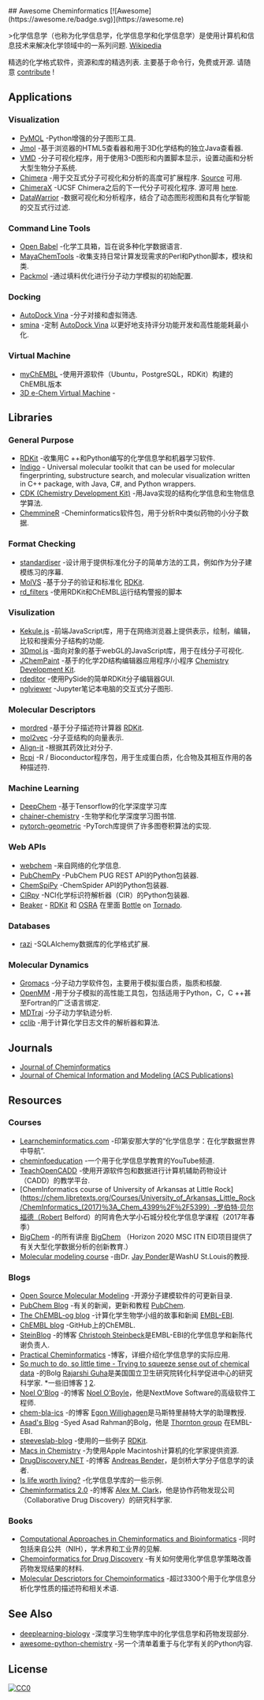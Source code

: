 <div class="github-widget" data-repo="hsiaoyi0504/awesome-cheminformatics"></div>
<script async src="https://pagead2.googlesyndication.com/pagead/js/adsbygoogle.js"></script><ins class="adsbygoogle" style="display:block" data-ad-client="ca-pub-6890694312814945" data-ad-slot="5473692530" data-ad-format="auto"  data-full-width-responsive="true"></ins><script>(adsbygoogle = window.adsbygoogle || []).push({});</script>
## Awesome Cheminformatics [![Awesome](https://awesome.re/badge.svg)](https://awesome.re)

&gt;化学信息学（也称为化学信息学，化学信息学和化学信息学）是使用计算机和信息技术来解决化学领域中的一系列问题. [Wikipedia](https://en.wikipedia.org/wiki/Cheminformatics)

 精选的化学格式软件，资源和库的精选列表.  主要基于命令行，免费或开源.  请随意 [contribute](https://github.com/hsiaoyi0504/awesome-cheminformatics/blob/master/CONTRIBUTING.md) !



## Applications

<a id="app-visualization"></a>
### Visualization

* [PyMOL](https://sourceforge.net/projects/pymol/) -Python增强的分子图形工具.
* [Jmol](http://jmol.sourceforge.net/) -基于浏览器的HTML5查看器和用于3D化学结构的独立Java查看器.
* [VMD](http://www.ks.uiuc.edu/Research/vmd/) -分子可视化程序，用于使用3-D图形和内置脚本显示，设置动画和分析大型生物分子系统.
* [Chimera](https://www.cgl.ucsf.edu/chimera/) -用于交互式分子可视化和分析的高度可扩展程序. [Source](https://www.cgl.ucsf.edu/chimera/docs/sourcecode.html) 可用.
* [ChimeraX](https://www.cgl.ucsf.edu/chimerax/)  -UCSF Chimera之后的下一代分子可视化程序.  源可用 [here](https://www.cgl.ucsf.edu/chimerax/docs/devel/conventions.html).
* [DataWarrior](http://www.openmolecules.org/datawarrior/index.html) -数据可视化和分析程序，结合了动态图形视图和具有化学智能的交互式行过滤.

<a id="app-cmd"></a>
### Command Line Tools

* [Open Babel](http://openbabel.org/wiki/Main_Page) -化学工具箱，旨在说多种化学数据语言.
* [MayaChemTools](http://www.mayachemtools.org/index.html) -收集支持日常计算发现需求的Perl和Python脚本，模块和类.
* [Packmol](http://m3g.iqm.unicamp.br/packmol/home.shtml) -通过填料优化进行分子动力学模拟的初始配置.

<a id="app-docking"></a>
### Docking

* [AutoDock Vina](http://vina.scripps.edu/) -分子对接和虚拟筛选.
* [smina](https://sourceforge.net/projects/smina/) -定制 [AutoDock Vina](http://vina.scripps.edu/) 以更好地支持评分功能开发和高性能能耗最小化.

<a id="app-virtual"></a>
### Virtual Machine

* [myChEMBL](http://chembl.blogspot.com/2015/07/mychembl-20-has-landed.html) -使用开源软件（Ubuntu，PostgreSQL，RDKit）构建的ChEMBL版本
* [3D e-Chem Virtual Machine](https://github.com/3D-e-Chem/3D-e-Chem-VM) - 

## Libraries

<a id="lib-general"></a>
### General Purpose

* [RDKit](http://www.rdkit.org/) -收集用C ++和Python编写的化学信息学和机器学习软件.
* [Indigo](https://github.com/epam/Indigo) - Universal molecular toolkit that can be used for molecular fingerprinting, substructure search, and molecular visualization written in C++ package, with Java, C#, and Python wrappers.
* [CDK (Chemistry Development Kit)](https://sourceforge.net/projects/cdk/) -用Java实现的结构化学信息和生物信息学算法.
* [ChemmineR](https://www.bioconductor.org/packages/release/bioc/vignettes/ChemmineR/inst/doc/ChemmineR.html) -Cheminformatics软件包，用于分析R中类似药物的小分子数据.

<a id="lib-format"></a>
### Format Checking

* [standardiser](https://wwwdev.ebi.ac.uk/chembl/extra/francis/standardiser/) -设计用于提供标准化分子的简单方法的工具，例如作为分子建模练习的序幕.
* [MolVS](https://github.com/mcs07/MolVS) -基于分子的验证和标准化 [RDKit](http://www.rdkit.org/).
* [rd_filters](https://github.com/PatWalters/rd_filters) -使用RDKit和ChEMBL运行结构警报的脚本

<a id="lib-visualization"></a>
### Visulization

* [Kekule.js](http://partridgejiang.github.io/Kekule.js/) -前端JavaScript库，用于在网络浏览器上提供表示，绘制，编辑，比较和搜索分子结构的功能.
* [3Dmol.js](https://github.com/3dmol/3Dmol.js) -面向对象的基于webGL的JavaScript库，用于在线分子可视化.
* [JChemPaint](https://github.com/JChemPaint/jchempaint) -基于的化学2D结构编辑器应用程序/小程序 [Chemistry Development Kit](https://sourceforge.net/projects/cdk/).
* [rdeditor](https://github.com/EBjerrum/rdeditor) -使用PySide的简单RDKit分子编辑器GUI.
* [nglviewer](http://nglviewer.org/nglview/latest/) -Jupyter笔记本电脑的交互式分子图形.

<a id="lib-des"></a>
### Molecular Descriptors

* [mordred](https://github.com/mordred-descriptor/mordred) -基于分子描述符计算器 [RDKit](http://www.rdkit.org/).
* [mol2vec](https://github.com/samoturk/mol2vec) -分子亚结构的向量表示.
* [Align-it](http://silicos-it.be.s3-website-eu-west-1.amazonaws.com/software/align-it/1.0.4/align-it.html#alignit-generating-pharmacophore-points) -根据其药效比对分子.
* [Rcpi](https://nanx.me/Rcpi/index.html) -R / Bioconductor程序包，用于生成蛋白质，化合物及其相互作用的各种描述符.

<a id="lib-ml"></a>
### Machine Learning

* [DeepChem](https://github.com/deepchem/deepchem) -基于Tensorflow的化学深度学习库
* [chainer-chemistry](https://github.com/pfnet-research/chainer-chemistry) -生物学和化学深度学习图书馆.
* [pytorch-geometric](https://pytorch-geometric.readthedocs.io/en/latest/) -PyTorch库提供了许多图卷积算法的实现.

<a id="lib-web"></a>
### Web APIs

* [webchem](https://github.com/ropensci/webchem) -来自网络的化学信息.
* [PubChemPy](http://pubchempy.readthedocs.io) -PubChem PUG REST API的Python包装器.
* [ChemSpiPy](http://chemspipy.readthedocs.org) -ChemSpider API的Python包装器.
* [CIRpy](http://cirpy.readthedocs.org/) -NCI化学​​标识符解析器（CIR）的Python包装器.
* [Beaker](https://github.com/chembl/chembl_beaker) - [RDKit](http://www.rdkit.org/) 和 [OSRA](https://cactus.nci.nih.gov/osra/) 在里面 [Bottle](http://bottlepy.org/docs/dev/) on [Tornado](http://www.tornadoweb.org/en/stable/).

<a id="lib-db"></a>
### Databases

* [razi](https://github.com/rvianello/razi) -SQLAlchemy数据库的化学格式扩展.

<a id="lib-md"></a>
### Molecular Dynamics

* [Gromacs](http://www.gromacs.org/) -分子动力学软件包，主要用于模拟蛋白质，脂质和核酸.
* [OpenMM](http://openmm.org/) -用于分子模拟的高性能工具包，包括适用于Python，C，C ++甚至Fortran的广泛语言绑定.
* [MDTraj](https://github.com/mdtraj/mdtraj) -分子动力学轨迹分析.
* [cclib](https://github.com/cclib/cclib) -用于计算化学日志文件的解析器和算法.

## Journals

* [Journal of Cheminformatics](https://jcheminf.biomedcentral.com/)
* [Journal of Chemical Information and Modeling (ACS Publications)](https://pubs.acs.org/journal/jcisd8)

## Resources

### Courses

* [Learncheminformatics.com](http://learncheminformatics.com/) -印第安那大学的“化学信息学：在化学数据世界中导航”.
* [cheminfoeducation](https://www.youtube.com/user/cheminfoeducation/videos) -一个用于化学信息学教育的YouTube频道.
* [TeachOpenCADD](https://github.com/volkamerlab/TeachOpenCADD) -使用开源软件包和数据进行计算机辅助药物设计（CADD）的教学平台.
* [ChemInformatics course of University of Arkansas at Little Rock](https://chem.libretexts.org/Courses/University_of_Arkansas_Little_Rock/ChemInformatics_(2017)％3A_Chem_4399％2F％2F5399）-罗伯特·贝尔福德（Robert Belford）的阿肯色大学小石城分校化学信息学课程（2017年春季）
* [BigChem](http://bigchem.eu/alllectures) -的所有讲座 [BigChem](http://bigchem.eu/) （Horizo​​n 2020 MSC ITN EID项目提供了有关大型化学数据分析的创新教育.）
* [Molecular modeling course](https://dasher.wustl.edu/chem478/) -由Dr. [Jay Ponder](https://dasher.wustl.edu/)是WashU St.Louis的教授.

### Blogs

* [Open Source Molecular Modeling](https://opensourcemolecularmodeling.github.io/README.html) -开源分子建模软件的可更新目录.
* [PubChem Blog](https://pubchemblog.ncbi.nlm.nih.gov/) -有关的新闻，更新和教程 [PubChem](https://pubchem.ncbi.nlm.nih.gov/).
* [The ChEMBL-og blog](http://chembl.blogspot.tw/) -计算化学生物学小组的故事和新闻 [EMBL-EBI](https://www.ebi.ac.uk/).
* [ChEMBL blog](http://chembl.github.io/) -GitHub上的ChEMBL.
* [SteinBlog](http://www.steinbeck-molecular.de/steinblog/) -的博客 [Christoph Steinbeck](http://www.steinbeck-molecular.de/steinblog/index.php/about/)是EMBL-EBI的化学信息学和新陈代谢负责人.
* [Practical Cheminformatics](http://practicalcheminformatics.blogspot.com/) -博客，详细介绍化学信息学的实际应用.
* [So much to do, so little time - Trying to squeeze sense out of chemical data](http://blog.rguha.net/) -的Bolg [Rajarshi Guha](http://blog.rguha.net/?page_id=8)是美国国立卫生研究院转化科学促进中心的研究科学家.
 *一些旧博客 [1](https://rguha.wordpress.com/) [2](http://www.rguha.net/index.html).
* [Noel O'Blog](http://baoilleach.blogspot.tw/) -的博客 [Noel O'Boyle](https://www.redbrick.dcu.ie/~noel/)，他是NextMove Software的高级软件工程师.
* [chem-bla-ics](http://chem-bla-ics.blogspot.tw/) -的博客 [Egon Willighagen](http://egonw.github.io/)是马斯特里赫特大学的助理教授.
* [Asad's Blog](https://chembioinfo.com/) -Syed Asad Rahman的Bolg，他是 [Thornton group](http://www.ebi.ac.uk/research/thornton) 在EMBL-EBI.
* [steeveslab-blog](http://asteeves.github.io/) -使用的一些例子 [RDKit](http://www.rdkit.org/).
* [Macs in Chemistry](http://www.macinchem.org/) -为使用Apple Macintosh计算机的化学家提供资源.
* [DrugDiscovery.NET](http://www.drugdiscovery.net/) -的博客 [Andreas Bender](http://www.andreasbender.de/)，是剑桥大学分子信息学的读者.
* [Is life worth living?](https://iwatobipen.wordpress.com/) -化学信息学库的一些示例.
* [Cheminformatics 2.0](https://cheminf20.org/) -的博客 [Alex M. Clark](https://twitter.com/aclarkxyz)，他是协作药物发现公司（Collaborative Drug Discovery）的研究科学家.

### Books

* [Computational Approaches in Cheminformatics and Bioinformatics](https://books.google.com/books/about/Computational_Approaches_in_Cheminformat.html?id=bLqV4rYQoYsC) -同时包括来自公共（NIH），学术界和工业界的见解.
* [Chemoinformatics for Drug Discovery](https://onlinelibrary.wiley.com/doi/book/10.1002/9781118742785) -有关如何使用化学信息学策略改善药物发现结果的材料.
* [Molecular Descriptors for Chemoinformatics](https://onlinelibrary.wiley.com/doi/book/10.1002/9783527628766) -超过3300个用于化学信息分析化学性质的描述符和相关术语.

<a id="see-also"></a>
## See Also

* [deeplearning-biology](https://github.com/hussius/deeplearning-biology#chemoinformatics-and-drug-discovery-) -深度学习生物学库中的化学信息学和药物发现部分.
* [awesome-python-chemistry](https://github.com/lmmentel/awesome-python-chemistry) -另一个清单着重于与化学有关的Python内容.

## License

[![CC0](http://mirrors.creativecommons.org/presskit/buttons/88x31/svg/cc-zero.svg)](https://creativecommons.org/publicdomain/zero/1.0/)
